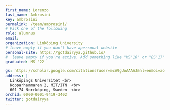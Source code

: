 ```yaml
---
first_name: Lorenzo
last_name: Ambrosini
key: ambrosini
permalink: /team/ambrosini/
# Pick one of the following
role: alumnus
email:
organization: Linköping University
# leave empty if you don't have apersonal website
personal-site: https://gotdairyya.github.io/
#  leave empty if you're active. Add something like "MS'16" or "BS'17" if you got a degree while with the Vis Collective. Add "N" if you left before you got a degree.
graduated: MS '22

gs: https://scholar.google.com/citations?user=mcA9gUoAAAAJ&hl=en&oi=ao
address: |
  Linköpings Universitet <br>
  Kopparhammaren 2, MIT/ITN  <br>
  601 74 Norrköping, Sweden  <br>
orchid: 0000-0001-9419-3402
twitter: gotdairyya
---
```

